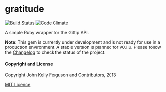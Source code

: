 gratitude
=========
[![Build Status](https://travis-ci.org/JohnKellyFerguson/gratitude.png?branch=master)](https://travis-ci.org/JohnKellyFerguson/gratitude)
[![Code Climate](https://codeclimate.com/github/JohnKellyFerguson/gratitude.png)](https://codeclimate.com/github/JohnKellyFerguson/gratitude)

A simple Ruby wrapper for the Gittip API.

**Note**: This gem is currently under development and is not ready for use in a production environment. A stable version is planned for v0.1.0. Please follow the [Changelog](CHANGELOG.md) to check the status of the project.

#### Copyright and License

Copyright John Kelly Ferguson and Contributors, 2013

[MIT Licence](LICENSE.txt)
